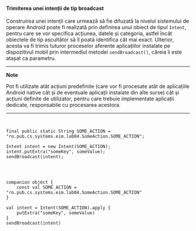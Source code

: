 #### Trimiterea unei intenții de tip broadcast

Construirea unei intenții care urmează să fie difuzată la
nivelul sistemului de operare Android poate fi realizată prin definirea
unui obiect de tipul `Intent`, pentru care se vor specifica acțiunea,
datele și categoria, astfel încât obiectele de tip ascultător să îl
poată identifica cât mai exact. Ulterior, acesta va fi trimis tuturor
proceselor aferente aplicațiilor instalate pe dispozitivul mobil prin
intermediul metodei `sendBroadcast()`, căreia îi este atașat ca
parametru.

---
**Note**

Pot fi utilizate atât acțiuni predefinite (care vor fi
procesate atât de aplicațiile Android native cât și de eventuale
aplicații instalate din alte surse) cât și acțiuni definite de
utilizator, pentru care trebuie implementate aplicații dedicate,
responsabile cu procesarea acestora.

---

<div class="tabbed-blocks">

  <pre><code class="language-java">

final public static String SOME_ACTION = "ro.pub.cs.systems.eim.lab04.SomeAction.SOME_ACTION";

Intent intent = new Intent(SOME_ACTION);
intent.putExtra("someKey", someValue);
sendBroadcast(intent);

</code></pre>
<pre><code class="language-kotlin">

companion object {
    const val SOME_ACTION = "ro.pub.cs.systems.eim.lab04.SomeAction.SOME_ACTION"
}

val intent = Intent(SOME_ACTION).apply {
    putExtra("someKey", someValue)
}
sendBroadcast(intent)

</code></pre>
</div>